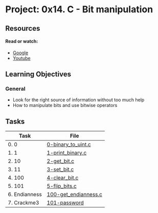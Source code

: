 # Project: 0x14. C - Bit manipulation

## Resources

#### Read or watch:

* [Google](https://intranet.alxswe.com/rltoken/-tOFAtANisYQthxNBmJB8g)
* [Youtube](https://intranet.alxswe.com/rltoken/-PNa1vv5T3tqVVY4PRlGrg)
## Learning Objectives

### General

* Look for the right source of information without too much help
* How to manipulate bits and use bitwise operators
## Tasks

| Task | File |
| ---- | ---- |
| 0. 0 | [0-binary_to_uint.c](./0-binary_to_uint.c) |
| 1. 1 | [1-print_binary.c](./1-print_binary.c) |
| 2. 10 | [2-get_bit.c](./2-get_bit.c) |
| 3. 11 | [3-set_bit.c](./3-set_bit.c) |
| 4. 100 | [4-clear_bit.c](./4-clear_bit.c) |
| 5. 101 | [5-flip_bits.c](./5-flip_bits.c) |
| 6. Endianness | [100-get_endianness.c](./100-get_endianness.c) |
| 7. Crackme3 | [101-password](./101-password) |
